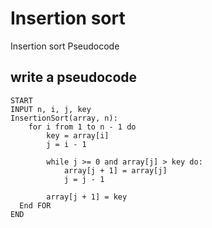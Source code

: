 # Insertion sort

Insertion sort Pseudocode

## write a pseudocode

```
START
INPUT n, i, j, key
InsertionSort(array, n):
    for i from 1 to n - 1 do
        key = array[i]  
        j = i - 1
        
        while j >= 0 and array[j] > key do:
            array[j + 1] = array[j]
            j = j - 1
        
        array[j + 1] = key
  End FOR
END
```
